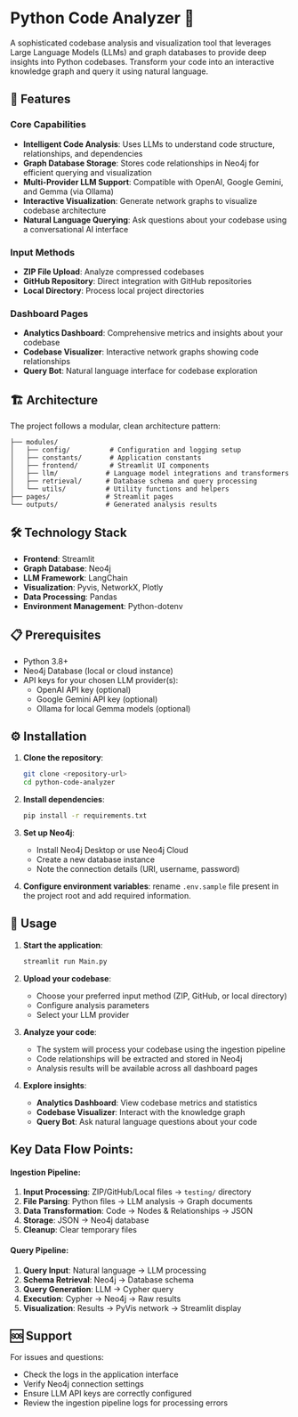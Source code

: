# Python Code Analyzer 🐍

A sophisticated codebase analysis and visualization tool that leverages Large Language Models (LLMs) and graph databases to provide deep insights into Python codebases. Transform your code into an interactive knowledge graph and query it using natural language.

## 🚀 Features

### Core Capabilities
- **Intelligent Code Analysis**: Uses LLMs to understand code structure, relationships, and dependencies
- **Graph Database Storage**: Stores code relationships in Neo4j for efficient querying and visualization
- **Multi-Provider LLM Support**: Compatible with OpenAI, Google Gemini, and Gemma (via Ollama)
- **Interactive Visualization**: Generate network graphs to visualize codebase architecture
- **Natural Language Querying**: Ask questions about your codebase using a conversational AI interface

### Input Methods
- **ZIP File Upload**: Analyze compressed codebases
- **GitHub Repository**: Direct integration with GitHub repositories
- **Local Directory**: Process local project directories

### Dashboard Pages
- **Analytics Dashboard**: Comprehensive metrics and insights about your codebase
- **Codebase Visualizer**: Interactive network graphs showing code relationships
- **Query Bot**: Natural language interface for codebase exploration

## 🏗️ Architecture

The project follows a modular, clean architecture pattern:

```
├── modules/
│   ├── config/          # Configuration and logging setup
│   ├── constants/       # Application constants
│   ├── frontend/        # Streamlit UI components
│   ├── llm/            # Language model integrations and transformers
│   ├── retrieval/      # Database schema and query processing
│   └── utils/          # Utility functions and helpers
├── pages/              # Streamlit pages
└── outputs/            # Generated analysis results
```

## 🛠️ Technology Stack

- **Frontend**: Streamlit
- **Graph Database**: Neo4j
- **LLM Framework**: LangChain
- **Visualization**: Pyvis, NetworkX, Plotly
- **Data Processing**: Pandas
- **Environment Management**: Python-dotenv

## 📋 Prerequisites

- Python 3.8+
- Neo4j Database (local or cloud instance)
- API keys for your chosen LLM provider(s):
  - OpenAI API key (optional)
  - Google Gemini API key (optional)
  - Ollama for local Gemma models (optional)

## ⚙️ Installation

1. **Clone the repository**:
   ```bash
   git clone <repository-url>
   cd python-code-analyzer
   ```

2. **Install dependencies**:
   ```bash
   pip install -r requirements.txt
   ```

3. **Set up Neo4j**:
   - Install Neo4j Desktop or use Neo4j Cloud
   - Create a new database instance
   - Note the connection details (URI, username, password)

4. **Configure environment variables**:
   rename `.env.sample` file present in the project root and add required information.
    

## 🚀 Usage

1. **Start the application**:
   ```bash
   streamlit run Main.py
   ```

2. **Upload your codebase**:
   - Choose your preferred input method (ZIP, GitHub, or local directory)
   - Configure analysis parameters
   - Select your LLM provider

3. **Analyze your code**:
   - The system will process your codebase using the ingestion pipeline
   - Code relationships will be extracted and stored in Neo4j
   - Analysis results will be available across all dashboard pages

4. **Explore insights**:
   - **Analytics Dashboard**: View codebase metrics and statistics
   - **Codebase Visualizer**: Interact with the knowledge graph
   - **Query Bot**: Ask natural language questions about your code

## Key Data Flow Points:

#### Ingestion Pipeline:
1. **Input Processing**: ZIP/GitHub/Local files → `testing/` directory
2. **File Parsing**: Python files → LLM analysis → Graph documents
3. **Data Transformation**: Code → Nodes & Relationships → JSON
4. **Storage**: JSON → Neo4j database
5. **Cleanup**: Clear temporary files

#### Query Pipeline:
1. **Query Input**: Natural language → LLM processing
2. **Schema Retrieval**: Neo4j → Database schema
3. **Query Generation**: LLM → Cypher query
4. **Execution**: Cypher → Neo4j → Raw results
5. **Visualization**: Results → PyVis network → Streamlit display

## 🆘 Support

For issues and questions:
- Check the logs in the application interface
- Verify Neo4j connection settings
- Ensure LLM API keys are correctly configured
- Review the ingestion pipeline logs for processing errors 